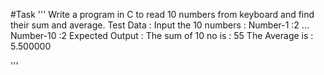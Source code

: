 #Task
'''
Write a program in C to read 10 numbers from keyboard and find their sum and average.
Test Data :
Input the 10 numbers :
Number-1 :2
...
Number-10 :2
Expected Output :
The sum of 10 no is : 55
The Average is : 5.500000

'''
